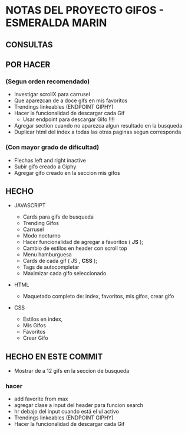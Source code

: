 # NOTAS DEL PROYECTO GIFOS - ESMERALDA MARIN

## CONSULTAS


## POR HACER 
### (Segun orden recomendado)

* Investigar scrollX para carrusel
* Que aparezcan de a doce gifs en mis favoritos
* Trendings linkeables (ENDPOINT GIPHY)
* Hacer la funcionalidad de descargar cada Gif
    * Usar endpoint para descargar Gifo !!!!
* Agregar section cuando no aparezca algun resultado en la busqueda
* Duplicar html del index a todas las otras paginas segun corresponda



### (Con mayor grado de dificultad)

* Flechas left and right inactive
* Subir gifo creado a Giphy
* Agregar gifo creado en la seccion mis gifos

## HECHO

* JAVASCRIPT
    * Cards para gifs de busqueda
    * Trending Gifos
    * Carrusel 
    * Modo nocturno
    * Hacer funcionalidad de agregar a favoritos ( **JS** );
    * Cambio de estilos en header con scroll top
    * Menu hamburguesa
    * Cards de cada gif ( JS , **CSS** );
    * Tags de autocompletar
    * Maximizar cada gifo seleccionado


* HTML
    * Maquetado completo de: index, favoritos, mis gifos, crear gifo

* CSS
    * Estilos en index,
    * Mis Gifos
    * Favoritos
    * Crear Gifo

## HECHO EN ESTE COMMIT ##

* Mostrar de a 12 gifs en la seccion de busqueda

### hacer
* add favorite from max
* agregar clase a input del header para funcion search
* hr debajo del input cuando está el ul activo
* Trendings linkeables (ENDPOINT GIPHY)
* Hacer la funcionalidad de descargar cada Gif





